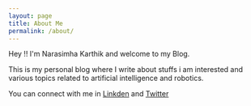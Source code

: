 ```yaml
---
layout: page
title: About Me
permalink: /about/
---
```


Hey !! 
I'm Narasimha Karthik and welcome to my Blog.

This is my personal blog where I write about stuffs i am interested and various topics related to artificial intelligence and robotics.

You can connect with me in [Linkden](https://www.linkedin.com/in/narasimha-karthik-jwalapuram-82b0a2172/) and [Twitter](https://twitter.com/Narasimhakarth4)

